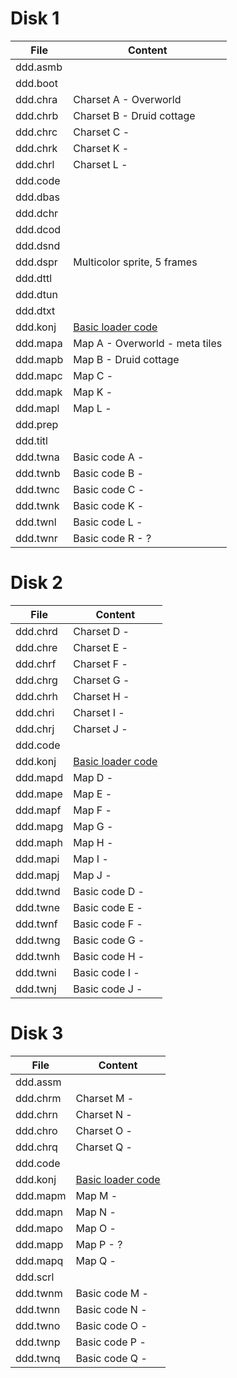# Disk 1

File    | Content
--------|----
ddd.asmb|
ddd.boot|
ddd.chra| Charset A - Overworld
ddd.chrb| Charset B - Druid cottage
ddd.chrc| Charset C -
ddd.chrk| Charset K -
ddd.chrl| Charset L -
ddd.code|
ddd.dbas|
ddd.dchr|
ddd.dcod|
ddd.dsnd|
ddd.dspr| Multicolor sprite, 5 frames
ddd.dttl|
ddd.dtun|
ddd.dtxt|
ddd.konj| [Basic loader code](AREAS.md)
ddd.mapa| Map A - Overworld - meta tiles
ddd.mapb| Map B - Druid cottage
ddd.mapc| Map C -
ddd.mapk| Map K -
ddd.mapl| Map L -
ddd.prep|
ddd.titl|
ddd.twna| Basic code A -
ddd.twnb| Basic code B -
ddd.twnc| Basic code C -
ddd.twnk| Basic code K -
ddd.twnl| Basic code L -
ddd.twnr| Basic code R - ?

# Disk 2

File    | Content
--------|----
ddd.chrd| Charset D -
ddd.chre| Charset E -
ddd.chrf| Charset F -
ddd.chrg| Charset G -
ddd.chrh| Charset H -
ddd.chri| Charset I -
ddd.chrj| Charset J -
ddd.code|
ddd.konj| [Basic loader code](AREAS.md)
ddd.mapd| Map D -
ddd.mape| Map E -
ddd.mapf| Map F -
ddd.mapg| Map G -
ddd.maph| Map H -
ddd.mapi| Map I -
ddd.mapj| Map J -
ddd.twnd| Basic code D -
ddd.twne| Basic code E -
ddd.twnf| Basic code F -
ddd.twng| Basic code G -
ddd.twnh| Basic code H -
ddd.twni| Basic code I -
ddd.twnj| Basic code J -

# Disk 3

File    | Content
--------|----
ddd.assm|
ddd.chrm| Charset M -
ddd.chrn| Charset N -
ddd.chro| Charset O -
ddd.chrq| Charset Q -
ddd.code|
ddd.konj| [Basic loader code](AREAS.md)
ddd.mapm| Map M -
ddd.mapn| Map N -
ddd.mapo| Map O -
ddd.mapp| Map P - ?
ddd.mapq| Map Q -
ddd.scrl|
ddd.twnm| Basic code M -
ddd.twnn| Basic code N -
ddd.twno| Basic code O -
ddd.twnp| Basic code P -
ddd.twnq| Basic code Q -
